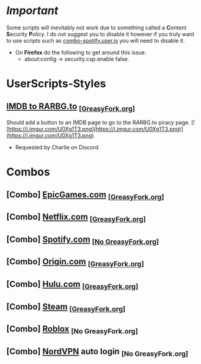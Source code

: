 # **_Important_**
Some scripts will inevitably not work due to something called a **C**ontent **S**ecurity **P**olicy.
I do not suggest you to disable it however if you truly want to use scripts such as [combo-spotify.user.js](combo-spotify.user.js) you will need to disable it.
* On **Firefox** do the following to get around this issue.
  - about:config -> security.csp.enable false.

# UserScripts-Styles
## [IMDB to RARBG.to](imdb-to-rarbg.to.user.js) <sub>[[GreasyFork.org](https://greasyfork.org/en/scripts/388948-imdb-to-rarbg-to)]</sub>
Should add a button to an IMDB page to go to the RARBG.to piracy page.
[![https://i.imgur.com/U0Xg1T3.png](https://i.imgur.com/U0Xg1T3.png)](https://i.imgur.com/U0Xg1T3.png)
- Requested by Charlie on Discord.

# Combos
## \[Combo\] [EpicGames.com](combo-epicgames.user.js) <sub>\[[GreasyFork.org](https://greasyfork.org/en/scripts/389598-combo-epicgames)\]</sub>
## \[Combo\] [Netflix.com](combo-netflix.user.js) <sub>\[[GreasyFork.org](https://greasyfork.org/en/scripts/389599-combo-netflix)\]</sub>
## \[Combo\] [Spotify.com](combo-spotify.user.js) <sub>\[[No GreasyFork.org](https://i.imgur.com/O1kzeHF.png)\]</sub>
## \[Combo\] [Origin.com](combo-origin.user.js) <sub>\[[GreasyFork.org](https://greasyfork.org/en/scripts/389600-combo-origin)\]</sub>
## \[Combo\] [Hulu.com](combo-hulu.user.js) <sub>\[[GreasyFork.org](https://greasyfork.org/en/scripts/389616-combo-hulu)\]</sub>
## \[Combo\] [Steam](combo-steam.user.js) <sub>\[[GreasyFork.org](https://greasyfork.org/en/scripts/390814-combo-steam)\]</sub>
## \[Combo\] [Roblox](combo-roblox.user.js) <sub>\[No GreasyFork.org\]</sub>
## \[Combo\] [NordVPN](combo-nordvpn.user.js) **auto login** <sub>\[No GreasyFork.org\]</sub>